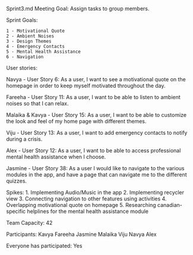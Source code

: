 Sprint3.md
Meeting Goal: Assign tasks to group members.

Sprint Goals:

    1 - Motivational Quote
    2 - Ambient Noises
    3 - Design Themes
    4 - Emergency Contacts
    5 - Mental Health Assistance
    6 - Navigation

User stories:

Navya - User Story 6: As a user, I want to see a motivational quote on the homepage in order to keep myself motivated throughout the day.

Fareeha - User Story 11: As a user, I want to be able to listen to ambient noises so that I can relax.
        
Malaika & Kavya - User Story 15: As a user, I want to be able to customize the look and feel of my home page with different themes.

Viju - User Story 13: As a user, I want to add emergency contacts to notify during a crisis.

Alex - User Story 12: As a user, I want to be able to access professional mental health assistance when I choose.

Jasmine - User Story 38: As a user I would like to navigate to the various modules in the app, and have a page that can navigate me to the different quizzes.

Spikes:
    1. Implementing Audio/Music in the app
    2. Implementing recycler view
    3. Connecting navigation to other features using activities
    4. Overlapping motivational quote on homepage
    5. Researching canadian-specific helplines for the mental health assistance module

Team Capacity: 42

Participants:
    Kavya
    Fareeha
    Jasmine
    Malaika
    Viju
    Navya
    Alex
    
Everyone has participated: Yes
